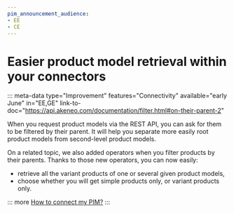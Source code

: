 ```yaml
---
pim_announcement_audience:
- EE
- CE
---
```


# Easier product model retrieval within your connectors
::: meta-data type="Improvement" features="Connectivity" available="early June" in="EE,GE" link-to-doc="https://api.akeneo.com/documentation/filter.html#on-their-parent-2"

When you request product models via the REST API, you can ask for them to be filtered by their parent. It will help you separate more easily root product models from second-level product models.

On a related topic, we also added operators when you filter products by their parents. Thanks to those new operators, you can now easily:
- retrieve all the variant products of one or several given product models,
- choose whether you will get simple products only, or variant products only.

::: more
[How to connect my PIM?](../articles/how-to-connect-my-pim.html)
:::
